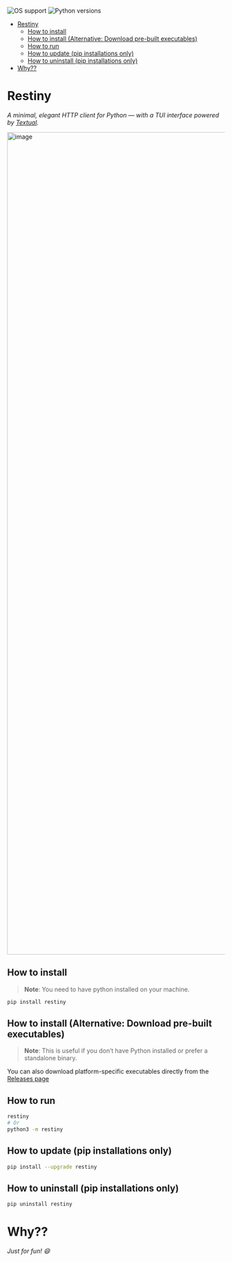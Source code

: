![OS support](https://img.shields.io/badge/OS-macOS%20Linux%20Windows-red)
![Python versions](https://img.shields.io/badge/Python-3.8%20|%203.9%20|%203.10%20|%203.11%20|%203.12%20|%203.13-blue)


- [Restiny](#restiny)
  - [How to install](#how-to-install)
  - [How to install (Alternative: Download pre-built executables)](#how-to-install-alternative-download-pre-built-executables)
  - [How to run](#how-to-run)
  - [How to update (pip installations only)](#how-to-update-pip-installations-only)
  - [How to uninstall (pip installations only)](#how-to-uninstall-pip-installations-only)
- [Why??](#why)


# Restiny

_A minimal, elegant HTTP client for Python — with a TUI interface powered by [Textual](https://github.com/Textualize/textual)._

<img width="1905" alt="image" src="https://github.com/user-attachments/assets/e6f0c03a-e98e-40cd-af1d-38489d650fb1" />

## How to install

> **Note**: You need to have python installed on your machine.

```bash
pip install restiny
```

## How to install (Alternative: Download pre-built executables)

> **Note**: This is useful if you don’t have Python installed or prefer a standalone binary.

You can also download platform-specific executables directly from the [Releases page](https://github.com/Kalebe16/restiny/releases)

## How to run
```bash
restiny
# Or
python3 -m restiny
```

## How to update (pip installations only)
```bash
pip install --upgrade restiny
```

## How to uninstall (pip installations only)
```bash
pip uninstall restiny
```

# Why??

_Just for fun! 😄_
